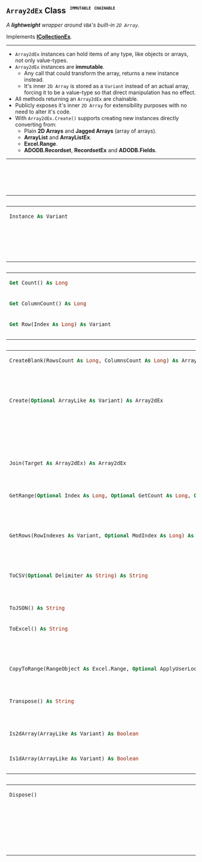 ## **`Array2dEx` Class** <sup><sub><sup> &nbsp; <kbd><code>__IMMUTABLE__</code></kbd> &nbsp; <kbd><code>__CHAINABLE__</code></kbd></sup></sub></sup>

_A **lightweight** wrapper around `VBA`'s built-in `2D Array`._

Implements __[ICollectionEx](./ICollectionEx.md)__.

---

- `Array2dEx` instances can hold items of any type, like objects or arrays, not only value-types.
- `Array2dEx` instances are __immutable__.
  - Any call that could transform the array, returns a new instance instead.
  - It's inner `2D Array` is stored as a `Variant` instead of an actual array, forcing it to be a value-type so that direct manipulation has no effect.
- All methods returning an `Array2dEx` are chainable.
- Publicly exposes it's inner `2D Array` for extensibility purposes with no need to alter it's code.
- With `Array2dEx.Create()` supports creating new instances directly converting from:
  - Plain **2D Arrays** and **Jagged Arrays** (array of arrays).
  - **ArrayList** and **ArrayListEx**.
  - **Excel.Range**.
  - **ADODB.Recordset**, **RecordsetEx** and **ADODB.Fields**.

---

<table width="100%"><caption>

### **`Array2dEx` API**  
</caption>
<thead><tr><th colspan="2">FIELDS</th></tr></thead>
<tbody>


<tr><td align="left" valign="top">

```vb
Instance As Variant
```
</td><td align="left" valign="top">
The <code>2D Array</code> wrapped by this <code>Array2dEx</code> instance.<br/>
<code>VBA</code> <code>Array</code>s are always passed <em>by reference</em> but <code>Array2dEx</code> stores it as a <code>Variant</code> value instead, so direct manipulation of this array has no effect.
</td></tr>

</tbody>

</caption>
<thead><tr><th colspan="2">PROPERTIES</th></tr></thead>
<tbody>


<tr><td align="left" valign="top">

```vb
Get Count() As Long
```
</td><td align="left" valign="top">
Gets the number of rows in this collection.
</td></tr>


<tr><td align="left" valign="top">

```vb
Get ColumnCount() As Long
```
</td><td align="left" valign="top">
Gets the number of columns in this collection.
</td></tr>


<tr><td align="left" valign="top">

```vb
Get Row(Index As Long) As Variant
```
</td><td align="left" valign="top">
Gets an <code>Array</code> containing all the values at the specified row <code>Index</code>. 
</td></tr>


</tbody>



<thead><tr><th colspan="2">FUNCTIONS</th></tr></thead>
<tbody>


<tr><td align="left" valign="top">

```vb
CreateBlank(RowsCount As Long, ColumnsCount As Long) As Array2dEx
```
</td><td align="left" valign="top">
Returns a new table-like <code>ICollectionEx</code> instance with the specified number of rows and columns, containing <code>Empty</code> values.
</td></tr>


<tr><td align="left" valign="top">

```vb
Create(Optional ArrayLike As Variant) As Array2dEx
```
</td><td align="left" valign="top">
When no parameter is provided, returns a new <code>Array2dEx</code> empty instance.
<br/>
Otherwise, returns a new instance containing the values obtained by converting the provided <code>ArrayLike</code> to a <code>2D Array</code>.
</td></tr>


<tr><td align="left" valign="top">

```vb
Join(Target As Array2dEx) As Array2dEx
```
</td><td align="left" valign="top">
Concatenates all elements of another <code>Array2dEx</code> instance as additional columns into a new <code>Array2dEx</code> instance.
</td></tr>


<tr><td align="left" valign="top">

```vb
GetRange(Optional Index As Long, Optional GetCount As Long, Optional ColumnIndexes As Variant) As Array2dEx
```
</td><td align="left" valign="top">
Returns a new <code>Array2dEx</code> instance which represents a subset of rows and/or columns from this instance.
<details><summary><code>PARAMETERS</code></summary><ul>
<li><kbd>Index</kbd> → Index of the first row to include in the subset.
<br/>Default value: <code>0</code></li>
<li><kbd>GetCount</kbd> → The number of rows to include in the subset.
<br/>Default value: Count of remaining rows when starting at <code>Index</code>.</li>
<li><kbd>ColumnIndexes</kbd> → An <code>Array</code> of column indices to include in the subset or <code>Empty</code>.
<br/>Default value: <code>Empty</code> (All columns)</li>
</ul></details>
</td></tr>


<tr><td align="left" valign="top">

```vb
GetRows(RowIndexes As Variant, Optional ModIndex As Long) As Array2dEx
```
</td><td align="left" valign="top">
Returns a new <code>Array2dEx</code> instance containing only those rows specified in the <code>RowIndexes</code> array.
<details><summary><code>PARAMETERS</code></summary><ul>
<li><kbd>RowIndexes</kbd> → An <code>Array</code> of row indices.</li>
<li><kbd>ModIndex</kbd> → A signed integer to shift values in the <code>RowIndexes</code> array.
<br/>Default value: <code>0</code></li>
</ul></details>
</td></tr>


<tr><td align="left" valign="top">

```vb
ToCSV(Optional Delimiter As String) As String
```
</td><td align="left" valign="top">
Returns a <code>String</code> representing this instance in <code>CSV</code>-style format.
<details><summary><code>PARAMETERS</code></summary><ul>
<li><kbd>Delimiter</kbd> → Character <code>String</code> used as delimiter between row values.<br/>Default value: <code>","</code></li>
</ul></details>
</td></tr>


<tr><td align="left" valign="top">

```vb
ToJSON() As String
```
</td><td align="left" valign="top">
Returns a <code>String</code> representing this instance in <code>JSON</code> format.
</td></tr>


<tr><td align="left" valign="top">

```vb
ToExcel() As String
```
</td><td align="left" valign="top">
Provides a simple way of direct copy-paste to an <code>Excel</code> document. <em>@see: <code>FileSystemLib.SystemClipboard</code>.</em>
<br/>Same as <code>.ToCSV(vbTab)</code>.
</td></tr>


<tr><td align="left" valign="top">

```vb
CopyToRange(RangeObject As Excel.Range, Optional ApplyUserLocale As Boolean) As Array2dEx
```
</td><td align="left" valign="top">
Copies all elements from this instance to the provided <code>Excel.Range</code> object.
<details><summary><code>PARAMETERS</code></summary><ul>
<li><kbd>RangeObject</kbd> → Target <code>Excel.Range</code> object.</li>
<li><kbd>ApplyUserLocale</kbd> → When <code>True</code>, copies the array of values directly to <code>Range.FormulaR1C1Local</code> instead of <code>Range.Value</code>.
<br/>Default value: <code>True</code></li>
</ul></details>
</td></tr>


<tr><td align="left" valign="top">

```vb
Transpose() As String
```
</td><td align="left" valign="top">
Returns the transposed values in a new <code>Array2dEx</code> instance. Rows become columns, columns become rows.
</td></tr>


<tr><td align="left" valign="top">

```vb
Is2dArray(ArrayLike As Variant) As Boolean
```
</td><td align="left" valign="top">
Returns whether the provided <code>ArrayLike</code> is a plain <code>2D Array</code> or not.
</td></tr>


<tr><td align="left" valign="top">

```vb
Is1dArray(ArrayLike As Variant) As Boolean
```
</td><td align="left" valign="top">
Returns whether the provided <code>ArrayLike</code> is a plain <code>1D Array</code> or not.
</td></tr>


</tbody>


<thead><tr><th colspan="2">PROCEDURES</th></tr></thead>
<tbody>


<tr><td align="left" valign="top">

```vb
Dispose()
```
</td><td align="left" valign="top">
Tells <code>Array2dEx</code> that this instance won't be needed anymore and it can be safely disposed.
<br/>
<em>This shouldn't be necessary in most cases since all objects are automatically destroyed when there's nothing referencing them.</em>
</td></tr>


</tbody>

</table>




